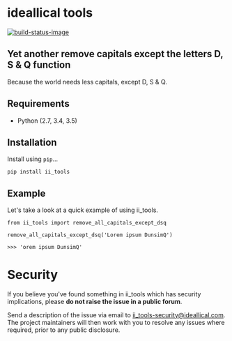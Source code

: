 # ideallical tools

[![build-status-image]][travis]

## Yet another remove capitals except the letters D, S & Q function
Because the world needs less capitals, except D, S & Q.

## Requirements

* Python (2.7, 3.4, 3.5)

## Installation

Install using `pip`...

    pip install ii_tools


## Example

Let's take a look at a quick example of using ii_tools.

    from ii_tools import remove_all_capitals_except_dsq

    remove_all_capitals_except_dsq('Lorem ipsum DunsimQ')

    >>> 'orem ipsum DunsimQ'


# Security

If you believe you've found something in ii_tools which has security
implications, please **do not raise the issue in a public forum**.

Send a description of the issue via email to [ii_tools-security@ideallical.com][security-mail]. The project maintainers will then work with you to resolve any issues where required, prior to any public disclosure.

[travis]: http://travis-ci.org/ideallical/ii_tools?branch=master

[build-status-image]: https://secure.travis-ci.org/ideallical/ii_tools.svg?branch=master
[travis]: http://travis-ci.org/ideallical/ii_tools?branch=master
[security-mail]: mailto:ii_tools-security@ideallical.com
